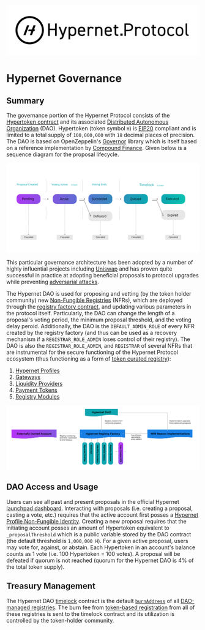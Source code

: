 <p align="center">
  <img src="/documentation/images/hypernet-protocol-black.svg" width="500">
</p>

# Hypernet Governance

## Summary

The governance portion of the Hypernet Protocol consists of the [Hypertoken contract](/packages/contracts/contracts/governance/Hypertoken.sol) 
and its associated [Distributed Autonomous Organization](/packages/contracts/contracts/governance/HypernetGovernor.sol) (DAO). 
Hypertoken (token symbol `H`) is [EIP20](https://eips.ethereum.org/EIPS/eip-20) compliant and is limited to a total supply of `100,000,000` with `18` decimal 
places of precision. The DAO is based on OpenZeppelin's [Governor](https://docs.openzeppelin.com/contracts/4.x/governance) library which 
is itself based on a reference implementation by [Compound Finance](https://compound.finance/docs/governance). Given below is a sequence 
diagram for the proposal lifecycle. 

![Proposal sequence diagram.](/documentation/images/governance-proposal-sequence-diagram.svg)

This particular governance architecture has been adopted by a number of highly influential projects including
[Uniswap](https://docs.uniswap.org/protocol/reference/Governance/governance-reference) and has proven quite
successful in practice at adopting beneficial proposals to protocol upgrades while preventing
[adversarial attacks](https://docs.uniswap.org/protocol/concepts/governance/adversarial-circumstances).

The Hypernet DAO is used for proposing and vetting (by the token holder community) new 
[Non-Fungible Registries](/packages/contracts/contracts/identity/README.md) (NFRs), which are deployed 
through the [registry factory contract](/packages/contracts/contracts/identity/UpgradeableRegistryFactory.sol), and 
updating various parameters in the protocol itself. Particularly, the DAO can change the length of a proposal's voting 
period, the minimum proposal threshold, and the voting delay peroid. Additionally, the DAO is the `DEFAULT_ADMIN_ROLE` of every NFR
created by the registry factory (and thus can be used as a recovery mechanism if a `REGISTRAR_ROLE_ADMIN` loses control of 
their registry). The DAO is also the `REGISTRAR_ROLE_ADMIN`, and `REGISTRAR` of several NFRs that are instrumental for 
the secure functioning of the Hypernet Protocol ecosystem (thus functioning as a form of [token curated registry](https://arxiv.org/pdf/1809.01756.pdf)): 

1. [Hypernet Profiles](/packages/contracts/contracts/identity/README.md#hypernet-profiles)
2. [Gateways](/packages/contracts/contracts/identity/README.md#gateways)
3. [Liquidity Providers](/packages/contracts/contracts/identity/README.md#liquidity-providers)
4. [Payment Tokens](/packages/contracts/contracts/identity/README.md#payment-tokens)
5. [Registry Modules](/packages/contracts/contracts/identity/README.md#registry-modules)

![Governance contract architecture.](/documentation/images/governance-contract-architecture.png)

## DAO Access and Usage

Users can see all past and present proposals in the official Hypernet [launchpad dashboard](https://rinkeby.launchpad.hypernet.foundation/proposals). 
Interacting with proposals (i.e. creating a proposal, casting a vote, etc.) requires that the active account first posses a 
[Hypernet Profile Non-Fungible Identity](/packages/contracts/contracts/identity/README.md#hypernet-profiles). Creating a new proposal requires that 
the initiating account posses an amount of Hypertoken equivalent to `_proposalThreshold` which is a public variable stored 
by the DAO contract (the default threshold is `1,000,000 H`). For a given active proposal, users may vote for, against, or abstain. 
Each Hypertoken in an account's balance counts as 1 vote (i.e. 100 Hypertoken = 100 votes). A proposal will be defeated if quorum is not 
reached (quorum for the Hypernet DAO is 4% of the total token supply). 

## Treasury Management

The Hypernet DAO [timelock](/packages/contracts/deployments.md) contract is the default 
[`burnAddress`](/packages/contracts/contracts/identity/NonFungibleRegistryEnumerableUpgradeable.sol#L68) of all 
[DAO-managed registries](/packages/contracts/contracts/identity/README.md#official-hypernet-protocol-non-fungible-registries). The burn fee from [token-based
registration](/packages/contracts/contracts/identity/README.md#token-based-registration) from all of these registries is sent to the timelock contract and its 
utilization is controlled by the token-holder community.